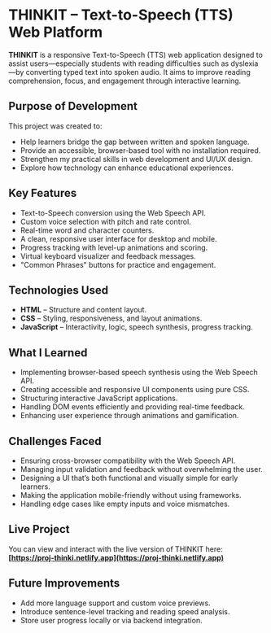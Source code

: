 # THINKIT – Text-to-Speech (TTS) Web Platform

**THINKIT** is a responsive Text-to-Speech (TTS) web application designed to assist users—especially students with reading difficulties such as dyslexia—by converting typed text into spoken audio. It aims to improve reading comprehension, focus, and engagement through interactive learning.

## Purpose of Development

This project was created to:
- Help learners bridge the gap between written and spoken language.
- Provide an accessible, browser-based tool with no installation required.
- Strengthen my practical skills in web development and UI/UX design.
- Explore how technology can enhance educational experiences.

## Key Features

- Text-to-Speech conversion using the Web Speech API.
- Custom voice selection with pitch and rate control.
- Real-time word and character counters.
- A clean, responsive user interface for desktop and mobile.
- Progress tracking with level-up animations and scoring.
- Virtual keyboard visualizer and feedback messages.
- "Common Phrases" buttons for practice and engagement.

## Technologies Used

- **HTML** – Structure and content layout.
- **CSS** – Styling, responsiveness, and layout animations.
- **JavaScript** – Interactivity, logic, speech synthesis, progress tracking.

## What I Learned

- Implementing browser-based speech synthesis using the Web Speech API.
- Creating accessible and responsive UI components using pure CSS.
- Structuring interactive JavaScript applications.
- Handling DOM events efficiently and providing real-time feedback.
- Enhancing user experience through animations and gamification.

## Challenges Faced

- Ensuring cross-browser compatibility with the Web Speech API.
- Managing input validation and feedback without overwhelming the user.
- Designing a UI that’s both functional and visually simple for early learners.
- Making the application mobile-friendly without using frameworks.
- Handling edge cases like empty inputs and voice mismatches.

## Live Project

You can view and interact with the live version of THINKIT here:  
**[https://proj-thinki.netlify.app](https://proj-thinki.netlify.app)**

## Future Improvements

- Add more language support and custom voice previews.
- Introduce sentence-level tracking and reading speed analysis.
- Store user progress locally or via backend integration.
